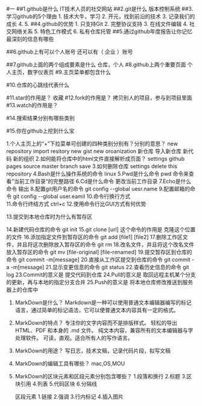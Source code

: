 #一
##1.github是什么
	IT技术人员的社交网站
##2.git是什么
	版本控制系统
##3.学习github的5个理由
	1. 技术大牛，学习
	2. 开元，找到前沿的技术
	3. 记录我们的成长
	4. 
  5. 
##4.github的优势
	1. 只支持Git
	2. 完整协议支持
	3. 在线文件编辑
	4. 社交网络关系
	5. 特色工作模式
	6. 私有仓库托管
##5.通过github年度报告让你记忆最深刻的信息有哪些
	
##6.github上有可以个人账号 还可以有（ 企业 ）账号

##7.github上面的两个组成要素是什么
	仓库，个人
#8.github上两个重要页面
	个人主页，数字仪表页
#9.主页菜单都包含什么

#10.仓库的心跳线代表什么

#11.star的作用是？
	收藏
#12.fork的作用是？
	拷贝别人的项目，参与到项目里面
#13.watch的作用是？
	
#14.搜索结果分别有哪些类别
	
#15.你在github上挖到什么宝




1.个人主页上的“+”下拉菜单可创建的四种类别分别有？分别的意思？
	new repository import resitory new gist new oroanization
	新仓库		导入新仓库	新代码	新的组织
2.如何能将仓库中的html文件直接解析成页面？
	settings github pages source master branch save
3.如何删除仓库
	settings delete this repository
4.Bash是什么操作系统的命令
	linux
5.Pwd是什么命令
	pwd 命令来查看”当前工作目录“的完整路径
6.Cd是什么命令
	更改当前工作目录
7.Echo是什么命令
	输出
8.配置git用户名的命令
	git config --global uesr.name
9.配置邮箱的命令
	git config --global user.eamil
10.命令行换行方式
	\
11.命令行终结方式
	ctrl+c
12.使用命令行比GUI方式有何优势
	
	
13.提交到本地仓库时为什么有暂存区
	
14.新建代码仓库的命令
	git init
15.git clone [url] 这个命令的作用是
	克隆这个位置的文件
16.添加指定文件到暂存区的命令
	git add [file1] [file2]
17.删除工作区文件，并且将这次删除放入暂存区的命令
	git rm
18.改名文件，并且将这个改名文件放入暂存区的命令
	git mv [file-original] [file-renamed]
19.提交暂存区到仓库的命令
	git commit -m[message]
20.直接从工作区提交到仓库的命令
	git commit -a -m[message]
21.显示变更信息的命令
	git status
22.查看历史信息的命令
	git log
23.Commit的意义是
	提交代码到仓库
24.Pull的意义是
	取回远程主机某个分支的更新，再与本地的指定分支合并
25.Push的意义是
	将本地仓库修改推送到服务器上的仓库中

1. MarkDown是什么？
	Markdown是一种可以使用普通文本编辑器编写的标记语言，通过简单的标记语法，它可以使普通文本内容具有一定的格式。
2. MarkDown的特点？
	专注你的文字内容而不是排版样式。
	轻松的导出 HTML、PDF 和本身的 .md 文件。
	纯文本内容，兼容所有的文本编辑器与字处理软件。
	可读，直观。适合所有人的写作语言。
3. MarkDown的用途？
	写日志，技术文稿，记录代码片段，拟写文稿
4. MarkDown的编辑工具有哪些？
	mac,OS,MOU
5. MarkDown的区块元素和区段元素分别包含哪些？
	1.段落和换行
	2.标题
	3.区块引用
	4.列表
	5.代码区块
	6.分隔线
	
	区段元素
	1.链接
	2.强调
	3.行内标记
	4.插入图片
